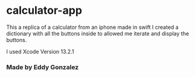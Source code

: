 # calculator-app

This a replica of a calculator from an iphone made in swift 
I created a dictionary with all the buttons inside to allowed me iterate and display the buttons.

I used Xcode Version 13.2.1 

### Made by Eddy Gonzalez

